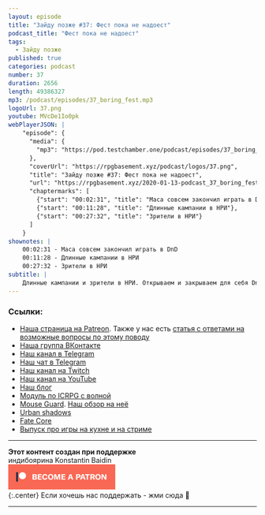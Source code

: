 ```yaml
---
layout: episode
title: "Зайду позже #37: Фест пока не надоест"
podcast_title: "Фест пока не надоест"
tags:
  - Зайду позже
published: true
categories: podcast
number: 37
duration: 2656
length: 49386327
mp3: /podcast/episodes/37_boring_fest.mp3
logoUrl: 37.png
youtube: MVcDe1Io0pk
webPlayerJSON: |
    "episode": {
      "media": {
        "mp3": "https://pod.testchamber.one/podcast/episodes/37_boring_fest.mp3"
      },
      "coverUrl": "https://rpgbasement.xyz/podcast/logos/37.png",
      "title": "Зайду позже #37: Фест пока не надоест",
      "url": "https://rpgbasement.xyz/2020-01-13-podcast_37_boring_fest/",
      "chaptermarks": [
        {"start": "00:02:31", "title": "Маса совсем закончил играть в DnD"},
        {"start": "00:11:28", "title": "Длинные кампании в НРИ"},
        {"start": "00:27:32", "title": "Зрители в НРИ"}
      ]
    }
shownotes: |
    00:02:31 - Маса совсем закончил играть в DnD  
    00:11:28 - Длинные кампании в НРИ  
    00:27:32 - Зрители в НРИ  
subtitle: |
    Длинные кампании и зрители в НРИ. Открываем и закрываем для себя DnD, философски размышляем над тем, что такое "кампания" в этих наших НРИ и обсуждаем, нужны ли зрители на играх.
---
```


### Ссылки:  
- [Наша страница на Patreon](https://www.patreon.com/rpgbasement). Также у нас есть [статья с ответами на возможные вопросы по этому поводу](https://rpgbasement.xyz/2020-01-05-patreon/)
- [Наша группа ВКонтакте](https://vk.com/rpgbasement)
- [Наш канал в Telegram](https://t.me/rpgbasement)
- [Наш чат в Telegram](https://t.me/rpgbasementchat)
- [Наш канал на Twitch](https://www.twitch.tv/rpgbasement)
- [Наш канал на YouTube](https://www.youtube.com/channel/UCr-09bDJ9wvDxTMmotgOeFg)
- [Наш блог](https://rpgbasement.xyz/)
- [Модуль по ICRPG с волной](https://www.drivethrurpg.com/product/297054/------ICRPG)
- [Mouse Guard](http://www.mouseguard.net/book/role-playing-game/). [Наш обзор на неё](https://rpgbasement.xyz/2019-07-09-mouse_guard/)  
- [Urban shadows](https://www.magpiegames.com/our-games/urban-shadows/)
- [Fate Core](http://www.evilhat.com/home/fate-core/)  
- [Выпуск про игры на кухне и на стриме](https://rpgbasement.xyz/2019-07-01-podcast_15_gmo_crows/)

---

**Этот контент создан при поддержке**  
индибоярина Konstantin Baidin  
[![](/img/patreon_button.png)](https://www.patreon.com/rpgbasement)  
{:.center}
Если хочешь нас поддержать - жми сюда 🔼

---

